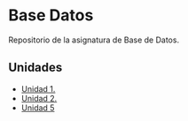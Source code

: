 # Base Datos
Repositorio de la asignatura de Base de Datos.

## Unidades
- [Unidad 1.](Unidad-1)
- [Unidad 2.](Unidad-2)
- [Unidad 5](Unidad-5)
